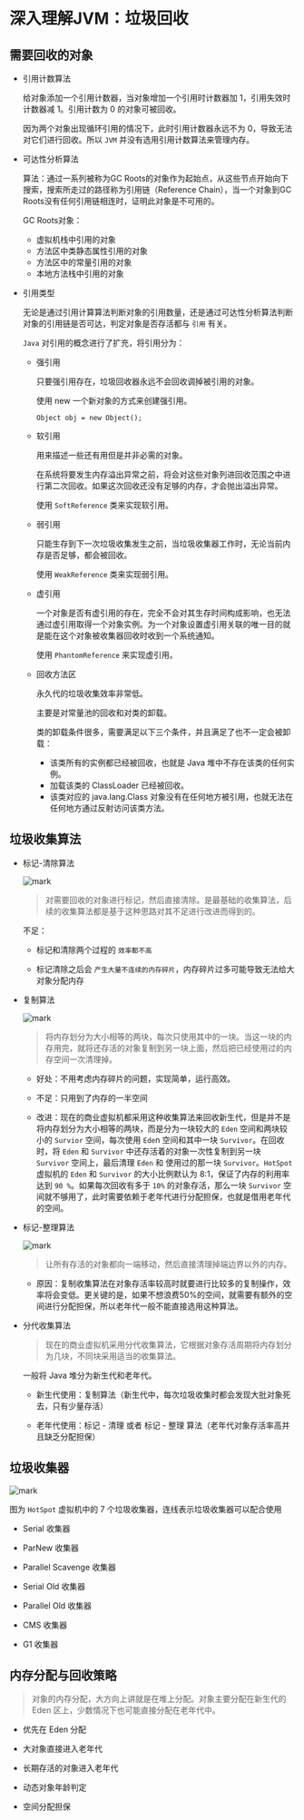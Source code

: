 # 深入理解JVM：垃圾回收

## 需要回收的对象

- 引用计数算法

    给对象添加一个引用计数器，当对象增加一个引用时计数器加 1，引用失效时计数器减 1。引用计数为 0 的对象可被回收。

    因为两个对象出现循环引用的情况下，此时引用计数器永远不为 0，导致无法对它们进行回收。所以 `JVM` 并没有选用引用计数算法来管理内存。

- 可达性分析算法

    算法：通过一系列被称为GC Roots的对象作为起始点，从这些节点开始向下搜索，搜索所走过的路径称为引用链（Reference Chain），当一个对象到GC Roots没有任何引用链相连时，证明此对象是不可用的。

    GC Roots对象：

    - 虚拟机栈中引用的对象
    - 方法区中类静态属性引用的对象
    - 方法区中的常量引用的对象
    - 本地方法栈中引用的对象

- 引用类型

    无论是通过引用计算算法判断对象的引用数量，还是通过可达性分析算法判断对象的引用链是否可达，判定对象是否存活都与  `引用` 有关。

    `Java` 对引用的概念进行了扩充，将引用分为：

    - 强引用

        只要强引用存在，垃圾回收器永远不会回收调掉被引用的对象。

        使用 new 一个新对象的方式来创建强引用。
        
        ```
        Object obj = new Object();
        ```

    - 软引用

        用来描述一些还有用但是并非必需的对象。

        在系统将要发生内存溢出异常之前，将会对这些对象列进回收范围之中进行第二次回收。如果这次回收还没有足够的内存，才会抛出溢出异常。

        使用 `SoftReference` 类来实现软引用。

    - 弱引用

        只能生存到下一次垃圾收集发生之前，当垃圾收集器工作时，无论当前内存是否足够，都会被回收。

        使用 `WeakReference` 类来实现弱引用。

    - 虚引用

        一个对象是否有虚引用的存在，完全不会对其生存时间构成影响，也无法通过虚引用取得一个对象实例。为一个对象设置虚引用关联的唯一目的就是能在这个对象被收集器回收时收到一个系统通知。

        使用 `PhantomReference` 来实现虚引用。

    - 回收方法区

        永久代的垃圾收集效率非常低。

        主要是对常量池的回收和对类的卸载。

        类的卸载条件很多，需要满足以下三个条件，并且满足了也不一定会被卸载：

        - 该类所有的实例都已经被回收，也就是 Java 堆中不存在该类的任何实例。
        - 加载该类的 ClassLoader 已经被回收。
        - 该类对应的 java.lang.Class 对象没有在任何地方被引用，也就无法在任何地方通过反射访问该类方法。


## 垃圾收集算法

- 标记-清除算法

    ![mark](http://of0qa2hzs.bkt.clouddn.com/blog/180408/H3aaA062D4.png?imageslim)

    > 对需要回收的对象进行标记，然后直接清除。是最基础的收集算法，后续的收集算法都是基于这种思路对其不足进行改进而得到的。

    不足：

    - 标记和清除两个过程的 `效率都不高`

    - 标记清除之后会 `产生大量不连续的内存碎片`，内存碎片过多可能导致无法给大对象分配内存

- 复制算法

    ![mark](http://of0qa2hzs.bkt.clouddn.com/blog/180408/I5kL1jHHBm.png?imageslim)

    > 将内存划分为大小相等的两块，每次只使用其中的一块。当这一块的内存用完，就将还存活的对象复制到另一块上面，然后把已经使用过的内存空间一次清理掉。

    - 好处：不用考虑内存碎片的问题，实现简单，运行高效。

    - 不足：只用到了内存的一半空间

    - 改进：现在的商业虚拟机都采用这种收集算法来回收新生代，但是并不是将内存划分为大小相等的两块，而是分为一块较大的 `Eden` 空间和两块较小的 `Survior` 空间，每次使用 `Ede`n 空间和其中一块 `Survivor`。在回收时，将 `Eden` 和 `Survivor` 中还存活着的对象一次性复制到另一块 `Survivor` 空间上，最后清理 `Eden` 和 使用过的那一块 `Survivor`。`HotSpot` 虚拟机的 `Eden` 和 `Survivor` 的大小比例默认为 8:1，保证了内存的利用率达到 `90 %`。如果每次回收有多于 `10%` 的对象存活，那么一块 `Survivor` 空间就不够用了，此时需要依赖于老年代进行分配担保，也就是借用老年代的空间。

- 标记-整理算法

    ![mark](http://of0qa2hzs.bkt.clouddn.com/blog/180408/EJGaE5Addh.png?imageslim)

    > 让所有存活的对象都向一端移动，然后直接清理掉端边界以外的内存。

    - 原因：复制收集算法在对象存活率较高时就要进行比较多的复制操作，效率将会变低。更关键的是，如果不想浪费50%的空间，就需要有额外的空间进行分配担保，所以老年代一般不能直接选用这种算法。

- 分代收集算法

    > 现在的商业虚拟机采用分代收集算法，它根据对象存活周期将内存划分为几块，不同块采用适当的收集算法。

    一般将 Java 堆分为新生代和老年代。

    - 新生代使用：复制算法（新生代中，每次垃圾收集时都会发现大批对象死去，只有少量存活）

    - 老年代使用：标记 - 清理 或者 标记 - 整理 算法（老年代对象存活率高并且缺乏分配担保）

## 垃圾收集器

![mark](http://of0qa2hzs.bkt.clouddn.com/blog/180408/f30FaD4E9a.png?imageslim)

图为 `HotSpot` 虚拟机中的 7 个垃圾收集器，连线表示垃圾收集器可以配合使用

- Serial 收集器

- ParNew 收集器

- Parallel Scavenge 收集器

- Serial Old 收集器

- Parallel Old 收集器

- CMS 收集器

- G1 收集器

## 内存分配与回收策略

> 对象的内存分配，大方向上讲就是在堆上分配。对象主要分配在新生代的 Eden 区上，少数情况下也可能直接分配在老年代中。

- 优先在 Eden 分配

- 大对象直接进入老年代

- 长期存活的对象进入老年代

- 动态对象年龄判定

- 空间分配担保